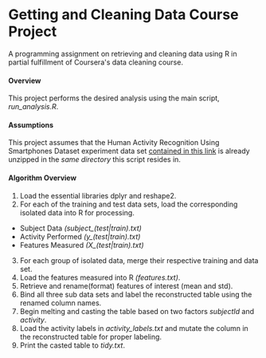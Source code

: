 # Getting and Cleaning Data Course Project 
A programming assignment on retrieving and cleaning data using R in partial fulfillment of Coursera's data cleaning course.

#### Overview
This project performs the desired analysis using the main script, _run_analysis.R_.

#### Assumptions
This project assumes that the Human Activity Recognition Using Smartphones Dataset experiment data set [contained in this link](https://d396qusza40orc.cloudfront.net/getdata%2Fprojectfiles%2FUCI%20HAR%20Dataset.zip) is already unzipped in the _same directory_ this script resides in.

#### Algorithm Overview
1. Load the essential libraries dplyr and reshape2.
2. For each of the training and test data sets, load the corresponding isolated data into R for processing.
  * Subject Data *(subject_(test|train).txt)*
  * Activity Performed *(y_(test|train).txt)*
  * Features Measured *(X_(test|train).txt)*
3. For each group of isolated data, merge their respective training and data set.
4. Load the features measured into R _(features.txt)_.
5. Retrieve and rename(format) features of interest (mean and std).
6. Bind all three sub data sets and label the reconstructed table using the renamed column names.
7. Begin melting and casting the table based on two factors _subjectId_ and _activity_.
8. Load the activity labels in *activity_labels.txt* and mutate the column in the reconstructed table for proper labeling.
9. Print the casted table to _tidy.txt_.
